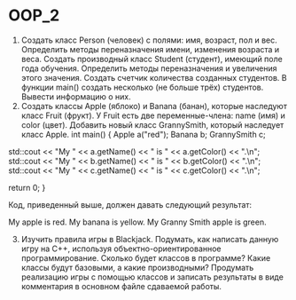 # OOP_2

1. Создать класс Person (человек) с полями: имя, возраст, пол и вес. Определить методы переназначения имени, изменения возраста и веса. Создать производный класс Student (студент), имеющий поле года обучения. Определить методы переназначения и увеличения этого значения. Создать счетчик количества созданных студентов. В функции main() создать несколько (не больше трёх) студентов. Вывести информацию о них.
2. Создать классы Apple (яблоко) и Banana (банан), которые наследуют класс Fruit (фрукт). У Fruit есть две переменные-члена: name (имя) и color (цвет). Добавить новый класс GrannySmith, который наследует класс Apple.
int main()
{
Apple a("red");
Banana b;
GrannySmith c;

std::cout << "My " << a.getName() << " is " << a.getColor() << ".\n";
std::cout << "My " << b.getName() << " is " << b.getColor() << ".\n";
std::cout << "My " << c.getName() << " is " << c.getColor() << ".\n";

return 0;
}

Код, приведенный выше, должен давать следующий результат:

My apple is red.
My banana is yellow.
My Granny Smith apple is green.

3. Изучить правила игры в Blackjack. Подумать, как написать данную игру на С++, используя объектно-ориентированное программирование. Сколько будет классов в программе? Какие классы будут базовыми, а какие производными? Продумать реализацию игры с помощью классов и записать результаты в виде комментария в основном файле сдаваемой работы.
